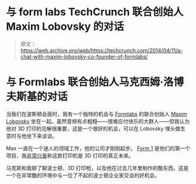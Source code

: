 # 与 form labs TechCrunch 联合创始人 Maxim Lobovsky 的对话

> 原文：<https://web.archive.org/web/https://techcrunch.com/2014/04/11/a-chat-with-maxim-lobovsky-co-founder-of-formlabs/>

# 与 Formlabs 联合创始人马克西姆·洛博夫斯基的对话

当我们在波斯顿会面时，我有一个独特的机会与 [Formlabs](https://web.archive.org/web/20221207213132/https://beta.techcrunch.com/tag/Formlabs) 的联合创始人 [Maxim Lobovsky](https://web.archive.org/web/20221207213132/http://www.linkedin.com/pub/maxim-lobovsky/7/422/b20) 坐在一起。虽然音频有点粗糙——很难应付快乐的大群人——但我认为他对 3D 打印的见解很重要，这是一个很好的机会，可以在 Lobovsky 埋头做生意时与他坐下来谈谈。

Max 一直在一个迷人的领域工作，他的公司才刚刚起步。 [Form 1](https://web.archive.org/web/20221207213132/http://formlabs.com/) 是他们的第一个项目，我[非常兴奋](https://web.archive.org/web/20221207213132/https://beta.techcrunch.com/2013/06/17/living-in-the-future-with-the-form-labs-form-1/)称这款打印机是 3D 打印的真正未来。

马克斯和我聊了聊波士顿、3D 打印枪，以及他在过去几年里制作的酷东西。这是一个在非常酷的环境中与一位了不起的波士顿企业家交谈的好机会。